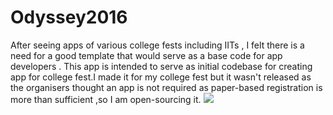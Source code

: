 # Odyssey2016
After seeing apps of various college fests including IITs , I felt there is a need for a good template that would serve as a base
code for app developers .
This app is intended to serve as initial codebase for creating app for college fest.I made it for my college fest but it wasn't released as the 
organisers thought an app is not required as paper-based registration is more than sufficient ,so I am open-sourcing it.
![](https://github.com/rishabh115/Odyssey2016/raw/screenshots/Screenshot_20170630-164950.png)
